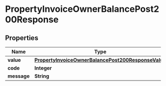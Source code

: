 

# PropertyInvoiceOwnerBalancePost200Response


## Properties

| Name | Type | Description | Notes |
|------------ | ------------- | ------------- | -------------|
|**value** | [**PropertyInvoiceOwnerBalancePost200ResponseValue**](PropertyInvoiceOwnerBalancePost200ResponseValue.md) |  |  [optional] |
|**code** | **Integer** |  |  [optional] |
|**message** | **String** |  |  [optional] |



